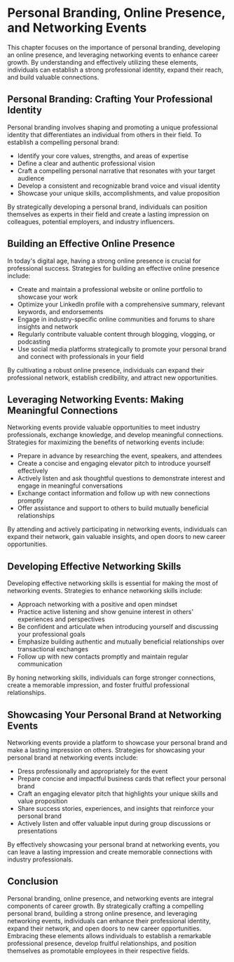 Personal Branding, Online Presence, and Networking Events
==================================================================

This chapter focuses on the importance of personal branding, developing an online presence, and leveraging networking events to enhance career growth. By understanding and effectively utilizing these elements, individuals can establish a strong professional identity, expand their reach, and build valuable connections.

Personal Branding: Crafting Your Professional Identity
------------------------------------------------------

Personal branding involves shaping and promoting a unique professional identity that differentiates an individual from others in their field. To establish a compelling personal brand:

* Identify your core values, strengths, and areas of expertise
* Define a clear and authentic professional vision
* Craft a compelling personal narrative that resonates with your target audience
* Develop a consistent and recognizable brand voice and visual identity
* Showcase your unique skills, accomplishments, and value proposition

By strategically developing a personal brand, individuals can position themselves as experts in their field and create a lasting impression on colleagues, potential employers, and industry influencers.

Building an Effective Online Presence
-------------------------------------

In today's digital age, having a strong online presence is crucial for professional success. Strategies for building an effective online presence include:

* Create and maintain a professional website or online portfolio to showcase your work
* Optimize your LinkedIn profile with a comprehensive summary, relevant keywords, and endorsements
* Engage in industry-specific online communities and forums to share insights and network
* Regularly contribute valuable content through blogging, vlogging, or podcasting
* Use social media platforms strategically to promote your personal brand and connect with professionals in your field

By cultivating a robust online presence, individuals can expand their professional network, establish credibility, and attract new opportunities.

Leveraging Networking Events: Making Meaningful Connections
-----------------------------------------------------------

Networking events provide valuable opportunities to meet industry professionals, exchange knowledge, and develop meaningful connections. Strategies for maximizing the benefits of networking events include:

* Prepare in advance by researching the event, speakers, and attendees
* Create a concise and engaging elevator pitch to introduce yourself effectively
* Actively listen and ask thoughtful questions to demonstrate interest and engage in meaningful conversations
* Exchange contact information and follow up with new connections promptly
* Offer assistance and support to others to build mutually beneficial relationships

By attending and actively participating in networking events, individuals can expand their network, gain valuable insights, and open doors to new career opportunities.

Developing Effective Networking Skills
--------------------------------------

Developing effective networking skills is essential for making the most of networking events. Strategies to enhance networking skills include:

* Approach networking with a positive and open mindset
* Practice active listening and show genuine interest in others' experiences and perspectives
* Be confident and articulate when introducing yourself and discussing your professional goals
* Emphasize building authentic and mutually beneficial relationships over transactional exchanges
* Follow up with new contacts promptly and maintain regular communication

By honing networking skills, individuals can forge stronger connections, create a memorable impression, and foster fruitful professional relationships.

Showcasing Your Personal Brand at Networking Events
---------------------------------------------------

Networking events provide a platform to showcase your personal brand and make a lasting impression on others. Strategies for showcasing your personal brand at networking events include:

* Dress professionally and appropriately for the event
* Prepare concise and impactful business cards that reflect your personal brand
* Craft an engaging elevator pitch that highlights your unique skills and value proposition
* Share success stories, experiences, and insights that reinforce your personal brand
* Actively listen and offer valuable input during group discussions or presentations

By effectively showcasing your personal brand at networking events, you can leave a lasting impression and create memorable connections with industry professionals.

Conclusion
----------

Personal branding, online presence, and networking events are integral components of career growth. By strategically crafting a compelling personal brand, building a strong online presence, and leveraging networking events, individuals can enhance their professional identity, expand their network, and open doors to new career opportunities. Embracing these elements allows individuals to establish a remarkable professional presence, develop fruitful relationships, and position themselves as promotable employees in their respective fields.
